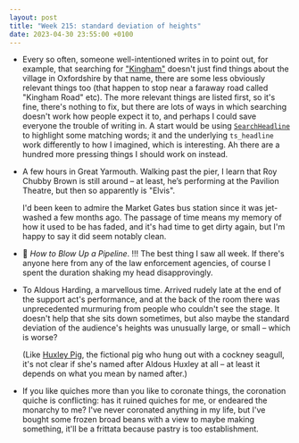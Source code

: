 ```yaml
---
layout: post
title: "Week 215: standard deviation of heights"
date: 2023-04-30 23:55:00 +0100
---
```


- Every so often, someone well-intentioned writes in to point out, for example, that searching for ["Kingham"](https://bustimes.org/search?q=Kingham) doesn't just find things about the village in Oxfordshire by that name, there are some less obviously relevant things too (that happen to stop near a faraway road called "Kingham Road" etc). The more relevant things are listed first, so it's fine, there's nothing to fix, but there are lots of ways in which searching doesn't work how people expect it to, and perhaps I could save everyone the trouble of writing in. A start would be using [`SearchHeadline`](https://docs.djangoproject.com/en/4.2/ref/contrib/postgres/search/#searchheadline) to highlight some matching words; it and the underlying `ts_headline` work differently to how I imagined, which is interesting. Ah there are a hundred more pressing things I should work on instead.

- A few hours in Great Yarmouth. Walking past the pier, I learn that Roy Chubby Brown is still around – at least, he’s performing at the Pavilion Theatre, but then so apparently is "Elvis". 

  I'd been keen to admire the Market Gates bus station since it was jet-washed a few months ago. The passage of time means my memory of how it used to be has faded, and it's had time to get dirty again, but I'm happy to say it did seem notably clean.

- 🎦 <cite>How to Blow Up a Pipeline</cite>. !!! The best thing I saw all week.
  If there's anyone here from any of the law enforcement agencies, of course I spent the duration shaking my head disapprovingly.

- To Aldous Harding, a marvellous time. Arrived rudely late at the end of the support act's performance, and at the back of the room there was unprecedented murmuring from people who couldn't see the stage. It doesn't help that she sits down sometimes, but also maybe the standard deviation of the audience's heights was unusually large, or small – which is worse?

  (Like [Huxley Pig](https://www.youtube.com/watch?v=MbSRf_nENDs), the fictional pig who hung out with a cockney seagull, it's not clear if she's named after Aldous Huxley at all – at least it depends on what you mean by named after.)

- If you like quiches more than you like to coronate things,
  the coronation quiche is conflicting:
  has it ruined quiches for me, or endeared the monarchy to me?
  I've never coronated anything in my life,
  but I've bought some frozen broad beans with a view to maybe making something,
  it'll be a frittata because pastry is too establishment.
